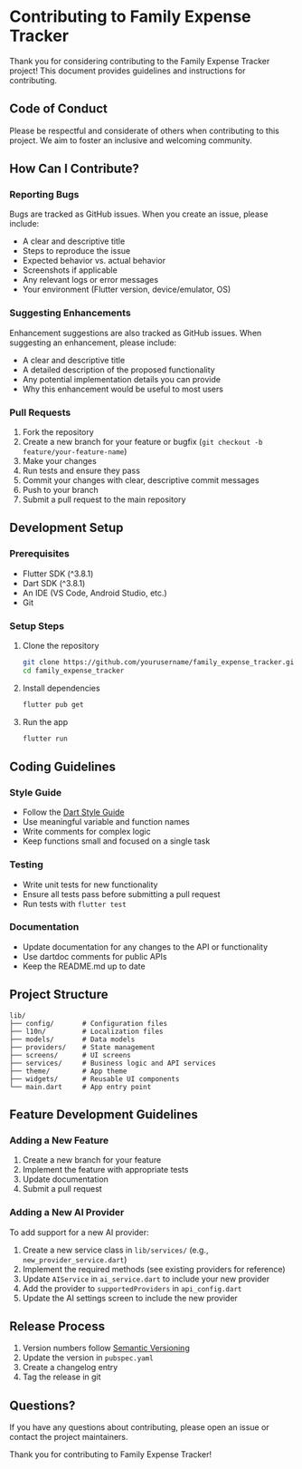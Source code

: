 # Contributing to Family Expense Tracker

Thank you for considering contributing to the Family Expense Tracker project! This document provides guidelines and instructions for contributing.

## Code of Conduct

Please be respectful and considerate of others when contributing to this project. We aim to foster an inclusive and welcoming community.

## How Can I Contribute?

### Reporting Bugs

Bugs are tracked as GitHub issues. When you create an issue, please include:

- A clear and descriptive title
- Steps to reproduce the issue
- Expected behavior vs. actual behavior
- Screenshots if applicable
- Any relevant logs or error messages
- Your environment (Flutter version, device/emulator, OS)

### Suggesting Enhancements

Enhancement suggestions are also tracked as GitHub issues. When suggesting an enhancement, please include:

- A clear and descriptive title
- A detailed description of the proposed functionality
- Any potential implementation details you can provide
- Why this enhancement would be useful to most users

### Pull Requests

1. Fork the repository
2. Create a new branch for your feature or bugfix (`git checkout -b feature/your-feature-name`)
3. Make your changes
4. Run tests and ensure they pass
5. Commit your changes with clear, descriptive commit messages
6. Push to your branch
7. Submit a pull request to the main repository

## Development Setup

### Prerequisites

- Flutter SDK (^3.8.1)
- Dart SDK (^3.8.1)
- An IDE (VS Code, Android Studio, etc.)
- Git

### Setup Steps

1. Clone the repository
   ```bash
   git clone https://github.com/yourusername/family_expense_tracker.git
   cd family_expense_tracker
   ```

2. Install dependencies
   ```bash
   flutter pub get
   ```

3. Run the app
   ```bash
   flutter run
   ```

## Coding Guidelines

### Style Guide

- Follow the [Dart Style Guide](https://dart.dev/guides/language/effective-dart/style)
- Use meaningful variable and function names
- Write comments for complex logic
- Keep functions small and focused on a single task

### Testing

- Write unit tests for new functionality
- Ensure all tests pass before submitting a pull request
- Run tests with `flutter test`

### Documentation

- Update documentation for any changes to the API or functionality
- Use dartdoc comments for public APIs
- Keep the README.md up to date

## Project Structure

```
lib/
├── config/       # Configuration files
├── l10n/         # Localization files
├── models/       # Data models
├── providers/    # State management
├── screens/      # UI screens
├── services/     # Business logic and API services
├── theme/        # App theme
├── widgets/      # Reusable UI components
└── main.dart     # App entry point
```

## Feature Development Guidelines

### Adding a New Feature

1. Create a new branch for your feature
2. Implement the feature with appropriate tests
3. Update documentation
4. Submit a pull request

### Adding a New AI Provider

To add support for a new AI provider:

1. Create a new service class in `lib/services/` (e.g., `new_provider_service.dart`)
2. Implement the required methods (see existing providers for reference)
3. Update `AIService` in `ai_service.dart` to include your new provider
4. Add the provider to `supportedProviders` in `api_config.dart`
5. Update the AI settings screen to include the new provider

## Release Process

1. Version numbers follow [Semantic Versioning](https://semver.org/)
2. Update the version in `pubspec.yaml`
3. Create a changelog entry
4. Tag the release in git

## Questions?

If you have any questions about contributing, please open an issue or contact the project maintainers.

Thank you for contributing to Family Expense Tracker!